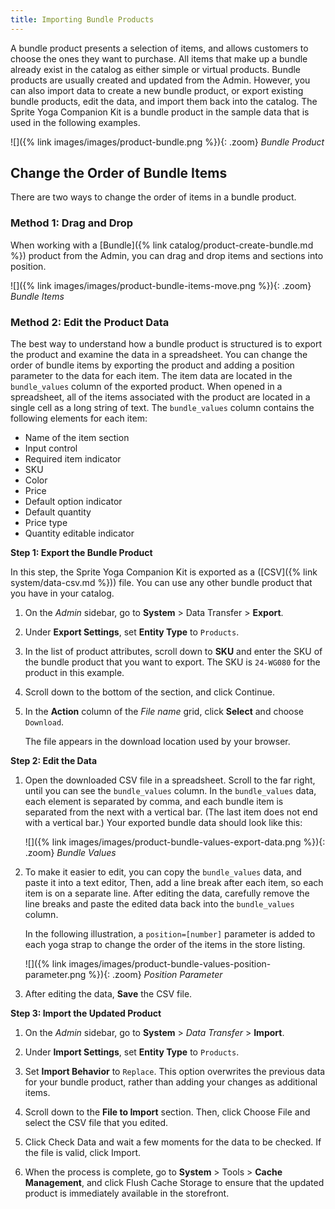 ```yaml
---
title: Importing Bundle Products
---
```


A bundle product presents a selection of items, and allows customers to choose the ones they want to purchase. All items that make up a bundle already exist in the catalog as either simple or virtual products. Bundle products are usually created and updated from the Admin. However, you can also import data to create a new bundle product, or export existing bundle products, edit the data, and import them back into the catalog. The Sprite Yoga Companion Kit is a bundle product in the sample data that is used in the following examples.

![]({% link images/images/product-bundle.png %}){: .zoom}
_Bundle Product_

## Change the Order of Bundle Items

There are two ways to change the order of items in a bundle product. 

### Method 1: Drag and Drop

When working with a [Bundle]({% link catalog/product-create-bundle.md %}) product from the Admin, you can drag and drop items and sections into position.

![]({% link images/images/product-bundle-items-move.png %}){: .zoom}
_Bundle Items_

### Method 2: Edit the Product Data

The best way to understand how a bundle product is structured is to export the product and examine the data in a spreadsheet.  You can change the order of bundle items by exporting the product and adding a position parameter to the data for each item. The item data are located in the `bundle_values` column of the exported product. When opened in a spreadsheet, all of the items associated with the product are located in a single cell as a long string of text. The `bundle_values` column contains the following elements for each item:

- Name of the item section
- Input control
- Required item indicator
- SKU
- Color
- Price
- Default option indicator 
- Default quantity
- Price type
- Quantity editable indicator

**Step 1: Export the Bundle Product**

In this step, the Sprite Yoga Companion Kit is exported as a ([CSV]({% link system/data-csv.md %})) file. You can use any other bundle product that you have in your catalog.

1.  On the _Admin_ sidebar, go to **System** > Data Transfer > **Export**.  

1.  Under **Export Settings**, set **Entity Type** to `Products`.

1.  In the list of product attributes, scroll down to **SKU** and enter the SKU of the bundle product that you want to export. The SKU is `24-WG080` for the product in this example. 

1.  Scroll down to the bottom of the section, and click <span class="btn">Continue</span>.

1.  In the **Action** column of the _File name_ grid, click **Select** and choose `Download`. 

    The file appears in the download location used by your browser.

**Step 2: Edit the Data**

1.  Open the downloaded CSV file in a spreadsheet. Scroll to the far right, until you can see the `bundle_values` column. In the `bundle_values` data, each element is separated by comma, and each bundle item is separated from the next with a vertical bar. (The last item does not end with a vertical bar.) Your exported bundle data should look like this:

    ![]({% link images/images/product-bundle-values-export-data.png
     %}){: .zoom}
    _Bundle Values_

1.  To make it easier to edit, you can copy the `bundle_values` data, and paste it into a text editor, Then, add a line break after each item, so each item is on a separate line. After editing the data, carefully remove the line breaks and paste the edited data back into the `bundle_values` column. 
    
    In the following illustration, a `position=[number]` parameter is added to each yoga strap to change the order of the items in the store listing.

    ![]({% link images/images/product-bundle-values-position-parameter.png
    %}){: .zoom}
    _Position Parameter_

1.  After editing the data, **Save** the CSV file. 

**Step 3: Import the Updated Product**

1.  On the _Admin_ sidebar, go to **System** > _Data Transfer_ > **Import**.
   
1.  Under **Import Settings**, set **Entity Type** to `Products`.

1.  Set **Import Behavior** to `Replace`. This option overwrites the previous data for your bundle product, rather than adding your changes as additional items.

1.  Scroll down to the **File to Import** section. Then, click <span class="btn">Choose File</span> and select the CSV file that you edited.

1.  Click <span class="btn">Check Data</span> and wait a few moments for the data to be checked. If the file is valid, click <span class="btn">Import</span>.

1. When the process is complete, go to **System** > Tools > **Cache Management**, and click <span class="btn">Flush Cache Storage</span> to ensure that the updated product is immediately available in the storefront.
